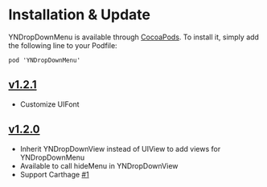 # Installation & Update

YNDropDownMenu is available through [CocoaPods](http://cocoapods.org). To install
it, simply add the following line to your Podfile:

`pod 'YNDropDownMenu'`

## [v1.2.1](https://github.com/younatics/YNDropDownMenu/releases/tag/v1.2.1)
* Customize UIFont

## [v1.2.0](https://github.com/younatics/YNDropDownMenu/releases/tag/v1.2.0)
* Inherit YNDropDownView instead of UIView to add views for YNDropDownMenu
* Available to call hideMenu in YNDropDownView
* Support Carthage [#1](https://github.com/younatics/YNDropDownMenu/issues/1)

